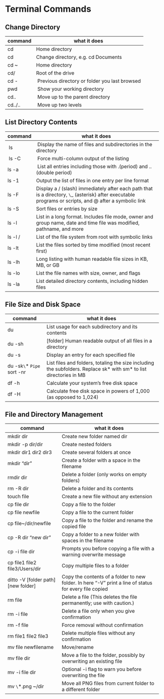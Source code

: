 # Terminal Commands

## Change Directory

| command | what it does                                   |
| ------- | ---------------------------------------------- |
| cd      | Home directory                                 |
| cd      | Change directory, e.g. cd Documents            |
| cd ~    | Home directory                                 |
| cd/     | Root of the drive                              |
| cd -    |  Previous directory or folder you last browsed |
| pwd     |  Show your working directory                   |
| cd..    |  Move up to the parent directory               |
| cd../.. |  Move up two levels                            |

## List Directory Contents

| command | what it does                                                                                                                                            |
| ------- | ------------------------------------------------------------------------------------------------------------------------------------------------------- |
|  ls     |  Display the name of files and subdirectories in the directory                                                                                          |
|  ls -C  |  Force multi-column output of the listing                                                                                                               |
| ls -a   |  List all entries including those with .(period) and ..(double period)                                                                                  |
| ls -1   | Output the list of files in one entry per line format                                                                                                   |
| ls -F   | Display a / (slash) immediately after each path that is a directory, `\`\_ (asterisk) after executable programs or scripts, and @ after a symbolic link |
| ls -S   | Sort files or entries by size                                                                                                                           |
| ls -l   | List in a long format. Includes file mode, owner and group name, date and time file was modified, pathname, and more                                    |
| ls -l / | List of the file system from root with symbolic links                                                                                                   |
| ls -lt  | List the files sorted by time modified (most recent first)                                                                                              |
| ls -lh  | Long listing with human readable file sizes in KB, MB, or GB                                                                                            |
| ls -lo  | List the file names with size, owner, and flags                                                                                                         |
| ls -la  | List detailed directory contents, including hidden files                                                                                                |

## File Size and Disk Space

| command                     | what it does                                                                                                       |
| --------------------------- | ------------------------------------------------------------------------------------------------------------------ |
| du                          | List usage for each subdirectory and its contents                                                                  |
| du -sh                      | [folder] Human readable output of all files in a directory                                                         |
| du -s                       | Display an entry for each specified file                                                                           |
| du -sk`\`\* `Pipe` sort -nr | List files and folders, totaling the size including the subfolders. Replace sk* with sm* to list directories in MB |
| df -h                       | Calculate your system’s free disk space                                                                            |
| df -H                       | Calculate free disk space in powers of 1,000 (as opposed to 1,024)                                                 |

## File and Directory Management

| command                            | what it does                                                                                           |
| ---------------------------------- | ------------------------------------------------------------------------------------------------------ |
| mkdir dir                          | Create new folder named dir                                                                            |
| mkdir -p dir/dir                   | Create nested folders                                                                                  |
| mkdir dir1 dir2 dir3               | Create several folders at once                                                                         |
| mkdir “dir”                        | Create a folder with a space in the filename                                                           |
| rmdir dir                          | Delete a folder (only works on empty folders)                                                          |
| rm -R dir                          | Delete a folder and its contents                                                                       |
| touch file                         | Create a new file without any extension                                                                |
| cp file dir                        | Copy a file to the folder                                                                              |
| cp file newfile                    | Copy a file to the current folder                                                                      |
| cp file~/dir/newfile               | Copy a file to the folder and rename the copied file                                                   |
| cp -R dir “new dir”                | Copy a folder to a new folder with spaces in the filename                                              |
| cp -i file dir                     | Prompts you before copying a file with a warning overwrite message                                     |
| cp file1 file2 file3/Users/dir     | Copy multiple files to a folder                                                                        |
| ditto -V [folder path][new folder] | Copy the contents of a folder to new folder. In here “-V” print a line of status for every file copied |
| rm file                            | Delete a file (This deletes the file permanently; use with caution.)                                   |
| rm -i file                         | Delete a file only when you give confirmation                                                          |
| rm -f file                         | Force removal without confirmation                                                                     |
| rm file1 file2 file3               | Delete multiple files without any confirmation                                                         |
| mv file newfilename                | Move/rename                                                                                            |
| mv file dir                        | Move a file to the folder, possibly by overwriting an existing file                                    |
| mv -i file dir                     | Optional -i flag to warn you before overwriting the file                                               |
| mv `\`\*.png ~/dir                 | Move all PNG files from current folder to a different folder                                           |
